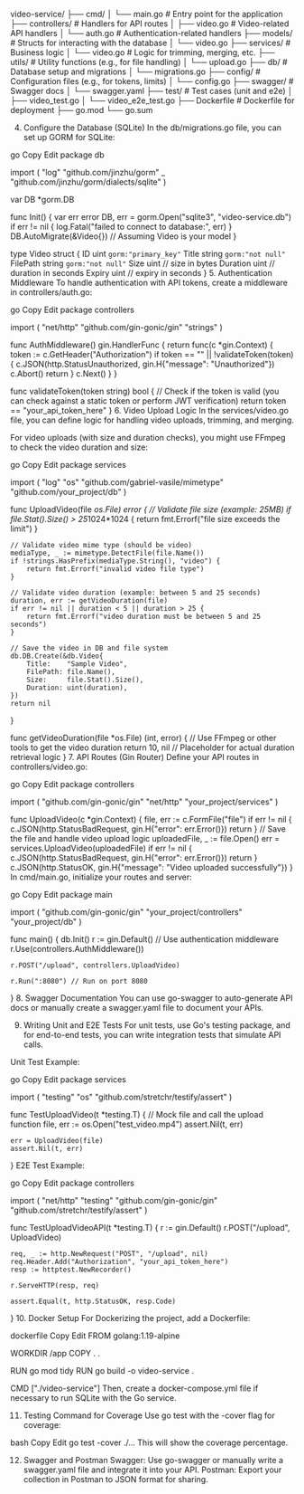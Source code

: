 video-service/
├── cmd/
│ └── main.go # Entry point for the application
├── controllers/ # Handlers for API routes
│ ├── video.go # Video-related API handlers
│ └── auth.go # Authentication-related handlers
├── models/ # Structs for interacting with the database
│ └── video.go
├── services/ # Business logic
│ └── video.go # Logic for trimming, merging, etc.
├── utils/ # Utility functions (e.g., for file handling)
│ └── upload.go
├── db/ # Database setup and migrations
│ └── migrations.go
├── config/ # Configuration files (e.g., for tokens, limits)
│ └── config.go
├── swagger/ # Swagger docs
│ └── swagger.yaml
├── test/ # Test cases (unit and e2e)
│ ├── video_test.go
│ └── video_e2e_test.go
├── Dockerfile # Dockerfile for deployment
├── go.mod
└── go.sum

4. Configure the Database (SQLite)
   In the db/migrations.go file, you can set up GORM for SQLite:

go
Copy
Edit
package db

import (
"log"
"github.com/jinzhu/gorm"
\_ "github.com/jinzhu/gorm/dialects/sqlite"
)

var DB \*gorm.DB

func Init() {
var err error
DB, err = gorm.Open("sqlite3", "video-service.db")
if err != nil {
log.Fatal("failed to connect to database:", err)
}
DB.AutoMigrate(&Video{}) // Assuming Video is your model
}

type Video struct {
ID uint `gorm:"primary_key"`
Title string `gorm:"not null"`
FilePath string `gorm:"not null"`
Size uint // size in bytes
Duration uint // duration in seconds
Expiry uint // expiry in seconds
} 5. Authentication Middleware
To handle authentication with API tokens, create a middleware in controllers/auth.go:

go
Copy
Edit
package controllers

import (
"net/http"
"github.com/gin-gonic/gin"
"strings"
)

func AuthMiddleware() gin.HandlerFunc {
return func(c \*gin.Context) {
token := c.GetHeader("Authorization")
if token == "" || !validateToken(token) {
c.JSON(http.StatusUnauthorized, gin.H{"message": "Unauthorized"})
c.Abort()
return
}
c.Next()
}
}

func validateToken(token string) bool {
// Check if the token is valid (you can check against a static token or perform JWT verification)
return token == "your_api_token_here"
} 6. Video Upload Logic
In the services/video.go file, you can define logic for handling video uploads, trimming, and merging.

For video uploads (with size and duration checks), you might use FFmpeg to check the video duration and size:

go
Copy
Edit
package services

import (
"log"
"os"
"github.com/gabriel-vasile/mimetype"
"github.com/your_project/db"
)

func UploadVideo(file *os.File) error {
// Validate file size (example: 25MB)
if file.Stat().Size() > 25*1024\*1024 {
return fmt.Errorf("file size exceeds the limit")
}

    // Validate video mime type (should be video)
    mediaType, _ := mimetype.DetectFile(file.Name())
    if !strings.HasPrefix(mediaType.String(), "video") {
    	return fmt.Errorf("invalid video file type")
    }

    // Validate video duration (example: between 5 and 25 seconds)
    duration, err := getVideoDuration(file)
    if err != nil || duration < 5 || duration > 25 {
    	return fmt.Errorf("video duration must be between 5 and 25 seconds")
    }

    // Save the video in DB and file system
    db.DB.Create(&db.Video{
    	Title:    "Sample Video",
    	FilePath: file.Name(),
    	Size:     file.Stat().Size(),
    	Duration: uint(duration),
    })
    return nil

}

func getVideoDuration(file \*os.File) (int, error) {
// Use FFmpeg or other tools to get the video duration
return 10, nil // Placeholder for actual duration retrieval logic
} 7. API Routes (Gin Router)
Define your API routes in controllers/video.go:

go
Copy
Edit
package controllers

import (
"github.com/gin-gonic/gin"
"net/http"
"your_project/services"
)

func UploadVideo(c \*gin.Context) {
file, err := c.FormFile("file")
if err != nil {
c.JSON(http.StatusBadRequest, gin.H{"error": err.Error()})
return
}
// Save the file and handle video upload logic
uploadedFile, \_ := file.Open()
err = services.UploadVideo(uploadedFile)
if err != nil {
c.JSON(http.StatusBadRequest, gin.H{"error": err.Error()})
return
}
c.JSON(http.StatusOK, gin.H{"message": "Video uploaded successfully"})
}
In cmd/main.go, initialize your routes and server:

go
Copy
Edit
package main

import (
"github.com/gin-gonic/gin"
"your_project/controllers"
"your_project/db"
)

func main() {
db.Init()
r := gin.Default()
// Use authentication middleware
r.Use(controllers.AuthMiddleware())

    r.POST("/upload", controllers.UploadVideo)

    r.Run(":8080") // Run on port 8080

} 8. Swagger Documentation
You can use go-swagger to auto-generate API docs or manually create a swagger.yaml file to document your APIs.

9. Writing Unit and E2E Tests
   For unit tests, use Go's testing package, and for end-to-end tests, you can write integration tests that simulate API calls.

Unit Test Example:

go
Copy
Edit
package services

import (
"testing"
"os"
"github.com/stretchr/testify/assert"
)

func TestUploadVideo(t \*testing.T) {
// Mock file and call the upload function
file, err := os.Open("test_video.mp4")
assert.Nil(t, err)

    err = UploadVideo(file)
    assert.Nil(t, err)

}
E2E Test Example:

go
Copy
Edit
package controllers

import (
"net/http"
"testing"
"github.com/gin-gonic/gin"
"github.com/stretchr/testify/assert"
)

func TestUploadVideoAPI(t \*testing.T) {
r := gin.Default()
r.POST("/upload", UploadVideo)

    req, _ := http.NewRequest("POST", "/upload", nil)
    req.Header.Add("Authorization", "your_api_token_here")
    resp := httptest.NewRecorder()

    r.ServeHTTP(resp, req)

    assert.Equal(t, http.StatusOK, resp.Code)

} 10. Docker Setup
For Dockerizing the project, add a Dockerfile:

dockerfile
Copy
Edit
FROM golang:1.19-alpine

WORKDIR /app
COPY . .

RUN go mod tidy
RUN go build -o video-service .

CMD ["./video-service"]
Then, create a docker-compose.yml file if necessary to run SQLite with the Go service.

11. Testing Command for Coverage
    Use go test with the -cover flag for coverage:

bash
Copy
Edit
go test -cover ./...
This will show the coverage percentage.

12. Swagger and Postman
    Swagger: Use go-swagger or manually write a swagger.yaml file and integrate it into your API.
    Postman: Export your collection in Postman to JSON format for sharing.
